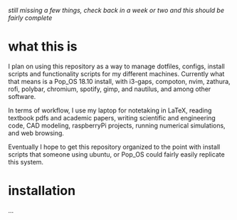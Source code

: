 *still missing a few things, check back in a week or two and this should be fairly complete*

# what this is
I plan on using this repository as a way to manage dotfiles, configs, install scripts and functionality scripts for my different machines. Currently what that means is a Pop_OS 18.10 install, with i3-gaps, compoton, nvim, zathura, rofi, polybar, chromium, spotify, gimp, and nautilus, and among other software. 

In terms of workflow, I use my laptop for notetaking in LaTeX, reading textbook pdfs and academic papers, writing scientific and engineering code, CAD modeling, raspberryPi projects, running numerical simulations, and web browsing. 

Eventually I hope to get this repository organized to the point with install scripts that someone using ubuntu, or Pop_OS could fairly easily replicate this system.

# installation
...

